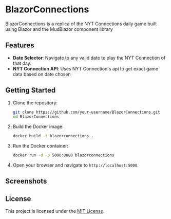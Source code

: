 # BlazorConnections

BlazorConnections is a replica of the NYT Connections daily game built using Blazor and the MudBlazor component library

## Features

- **Date Selector**: Navigate to any valid date to play the NYT Connection of that day.
- **NYT Connection API**: Uses NYT Connection's api to get exact game data based on date chosen


## Getting Started

1. Clone the repository:
    ```bash
    git clone https://github.com/your-username/BlazorConnections.git
    cd BlazorConnections
    ```

2. Build the Docker image:
    ```bash
    docker build -t blazorconnections .
    ```

3. Run the Docker container:
    ```bash
    docker run -d -p 5000:8080 blazorconnections
    ```

4. Open your browser and navigate to `http://localhost:5000`.


## Screenshots

## License

This project is licensed under the [MIT License](LICENSE).
